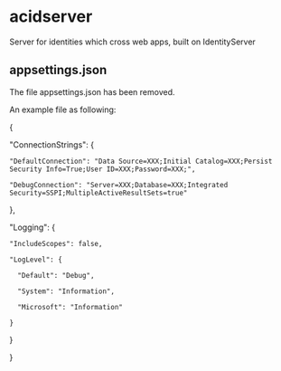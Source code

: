 # acidserver
Server for identities which cross web apps, built on IdentityServer


## appsettings.json
The file appsettings.json has been removed.

An example file as following:

{

  "ConnectionStrings": {
  
    "DefaultConnection": "Data Source=XXX;Initial Catalog=XXX;Persist Security Info=True;User ID=XXX;Password=XXX;",
	
    "DebugConnection": "Server=XXX;Database=XXX;Integrated Security=SSPI;MultipleActiveResultSets=true"
	
  },
  
  "Logging": {
  
    "IncludeScopes": false,
	
    "LogLevel": {
	
      "Default": "Debug",
	  
      "System": "Information",
	  
      "Microsoft": "Information"
	  
    }
	
  }
  
}

